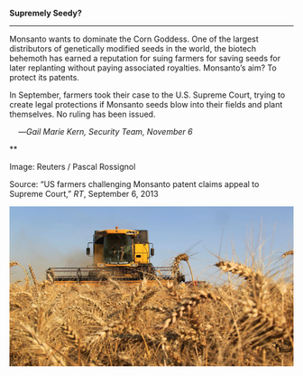 **Supremely Seedy?**

****

Monsanto wants to dominate the Corn Goddess. One of the largest distributors of genetically modified seeds in the world, the biotech behemoth has earned a reputation for suing farmers for saving seeds for later replanting without paying associated royalties. Monsanto’s aim? To protect its patents.

In September, farmers took their case to the U.S. Supreme Court, trying to create legal protections if Monsanto seeds blow into their fields and plant themselves. No ruling has been issued.

    —*Gail Marie Kern, Security Team, November 6*

**

Image: Reuters / Pascal Rossignol

Source: “US farmers challenging Monsanto patent claims appeal to Supreme Court,” *RT*, September 6, 2013 

![](../images/13.11.6_Kern_Monsanto_EDIT.jpg)
